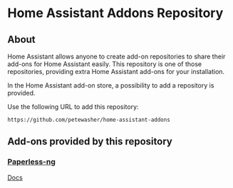 # Home Assistant Addons Repository

## About

Home Assistant allows anyone to create add-on repositories to share their add-ons for Home Assistant easily. This repository is one of those repositories, providing extra Home Assistant add-ons for your installation.

In the Home Assistant add-on store, a possibility to add a repository is provided.

Use the following URL to add this repository:

```
https://github.com/petewasher/home-assistant-addons
```

## Add-ons provided by this repository

### [Paperless-ng](paperless-ng)

[Docs](paperless-ng/DOCS.md)
